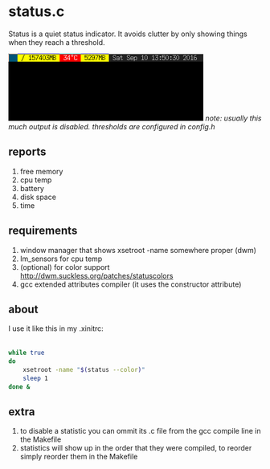 # status.c

Status is a quiet status indicator. It avoids clutter by only showing things when they reach a threshold.

![screenshot](screenshot.png)
_note: usually this much output is disabled. thresholds are configured in config.h_

## reports

1. free memory
1. cpu temp
1. battery
1. disk space
1. time

## requirements

1. window manager that shows xsetroot -name somewhere proper (dwm)
1. lm_sensors for cpu temp
1. (optional) for color support http://dwm.suckless.org/patches/statuscolors
1. gcc extended attributes compiler (it uses the constructor attribute)


## about

I use it like this in my .xinitrc:

```bash

while true
do
    xsetroot -name "$(status --color)"
    sleep 1
done &

```

## extra

1. to disable a statistic you can ommit its .c file from the gcc compile line in the Makefile
1. statistics will show up in the order that they were compiled, to reorder simply reorder them in the Makefile
